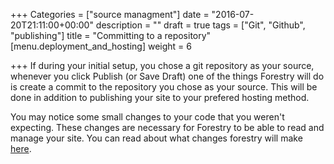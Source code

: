 +++
Categories = ["source managment"]
date = "2016-07-20T21:11:00+00:00"
description = ""
draft = true
tags = ["Git", "Github", "publishing"]
title = "Committing to a repository"
[menu.deployment_and_hosting]
weight = 6

+++
If during your initial setup, you chose a git repository as your source, whenever you click Publish (or Save Draft) one of the things Forestry will do is create a commit to the repository you chose as your source. This will be done in addition to publishing your site to your prefered hosting method.

You may notice some small changes to your code that you weren't expecting. These changes are necessary for Forestry to be able to read and manage your site. You can read about what changes forestry will make [here](/faq-what-changes-will-forestry-make-to-my-repository-md).